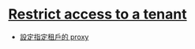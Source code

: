 # [Restrict access to a tenant](https://docs.microsoft.com/en-us/azure/active-directory/manage-apps/tenant-restrictions)
- [設定指定租戶的 proxy](https://github.com/ShaqtinAFool/gitbook/blob/master/proxy/squid.md)